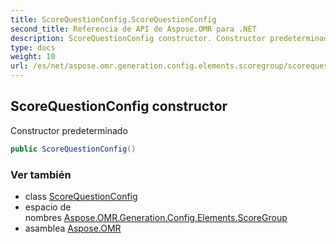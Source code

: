 ```yaml
---
title: ScoreQuestionConfig.ScoreQuestionConfig
second_title: Referencia de API de Aspose.OMR para .NET
description: ScoreQuestionConfig constructor. Constructor predeterminado
type: docs
weight: 10
url: /es/net/aspose.omr.generation.config.elements.scoregroup/scorequestionconfig/scorequestionconfig/
---
```

## ScoreQuestionConfig constructor

Constructor predeterminado

```csharp
public ScoreQuestionConfig()
```

### Ver también

* class [ScoreQuestionConfig](../)
* espacio de nombres [Aspose.OMR.Generation.Config.Elements.ScoreGroup](../../scorequestionconfig/)
* asamblea [Aspose.OMR](../../../)


